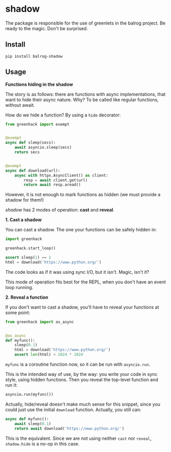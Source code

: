 # shadow

The package is responsible for the use of greenlets in the balrog project.
Be ready to the magic. Don't be surprised.

## Install

```
pip install balrog-shadow
```

## Usage

**Functions hiding in the shadow**

The story is as follows: there are functions with async implementations,
that want to hide their async nature. Why? To be called like regular functions,
without await.

How do we hide a function? By using a `hide` decorator:

```python
from greenhack import exempt


@exempt
async def sleep(secs):
    await asyncio.sleep(secs)
    return secs


@exempt
async def download(url):
    async with httpx.AsyncClient() as client:
        resp = await client.get(url)
        return await resp.aread()
```

However, it is not enough to mark functions as hidden
(we must provide a shadow for them!)

*shadow* has 2 modes of operation: **cast** and **reveal**.

**1. Cast a shadow**

You can cast a shadow. The one your functions can be safely hidden in:

```python
import greenhack

greenhack.start_loop()

assert sleep(1) == 1
html = download('https://www.python.org/')
```

The code looks as if it was using sync I/O, but it isn't. Magic, isn't it?

This mode of operation fits best for the REPL, when you don't have
an event loop running.

**2. Reveal a function**

If you don't want to cast a shadow, you'll have to reveal your functions at some point:

```python
from greenhack import as_async


@as_async
def myfunc():
    sleep(0.1)
    html = download('https://www.python.org/')
    assert len(html) < 1024 * 1024
```

`myfunc` is a coroutine function now, so it can be run with `asyncio.run`.

This is the intended way of use, by the way: you write your code in sync style, using hidden functions.
Then you reveal the top-level function and run it:

```python
asyncio.run(myfunc())
```

Actually, hide/reveal doesn't make much sense for this snippet, since you could just use
the initial `download` function. Actually, you still can:

```python
async def myfunc():
    await sleep(0.1)
    return await download('https://www.python.org/')
```

This is the equivalent. Since we are not using neither `cast` nor `reveal`,
`shadow.hide` is a no-op in this case.
